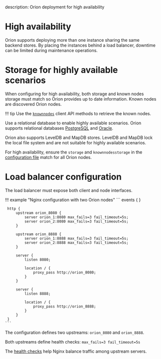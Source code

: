 description: Orion deployment for high availability 
<!--- END of page meta data -->

# High availability

Orion supports deploying more than one instance sharing the same backend stores.
By placing the instances behind a load balancer, downtime can be limited during maintenance operations.

# Storage for highly available scenarios

When configuring for high availability, both storage and known nodes storage must match so Orion 
provides up to date information. Known nodes are discovered Orion nodes. 

!!! tip
    Use the [`knownnodes`](../Reference/API-Methods.md#knownnodes) client API methods to retrieve the 
    known nodes.  

Use a relational database to enable highly available scenarios. Orion supports relational databases 
[PostgreSQL](../Tutorials/Using-PostgreSQL.md) and [Oracle](../Tutorials/Using-Oracle.md). 

Orion also supports LevelDB and MapDB stores. LevelDB and MapDB lock the local file system and 
are not suitable for highly available scenarios.

For high availability, ensure the `storage` and `knownnodesstorage` in the [configuration file](../Reference/Configuration-File.md)
match for all Orion nodes.

# Load balancer configuration

The load balancer must expose both client and node interfaces.

!!! example "Nginx configuration with two Orion nodes"
    ```
     events { }

     http {
         upstream orion_8080 {
             server orion_1:8080 max_fails=3 fail_timeout=5s;
             server orion_2:8080 max_fails=3 fail_timeout=5s;
         }

         upstream orion_8888 {
             server orion_1:8888 max_fails=3 fail_timeout=5s;
             server orion_2:8888 max_fails=3 fail_timeout=5s;
         }

         server {
             listen 8080;

             location / {
                 proxy_pass http://orion_8080;
             }
         }

         server {
             listen 8888;

             location / {
                 proxy_pass http://orion_8888;
             }
         }
     }
    ```

The configuration defines two upstreams: `orion_8080` and `orion_8888`.

Both upstreams define health checks: `max_fails=3 fail_timeout=5s`

The [health checks](https://docs.nginx.com/nginx/admin-guide/load-balancer/http-health-check/) help 
Nginx balance traffic among upstream servers.
